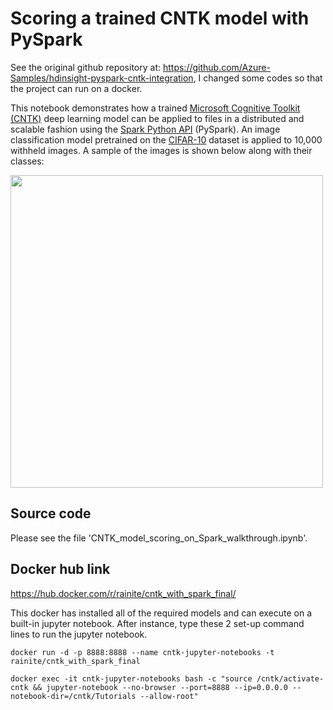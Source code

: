 
# Scoring a trained CNTK model with PySpark

See the original github repository at: https://github.com/Azure-Samples/hdinsight-pyspark-cntk-integration, I changed some codes so that the project can run on a docker.


This notebook demonstrates how a trained [Microsoft Cognitive Toolkit (CNTK)](https://github.com/Microsoft/CNTK/wiki) deep learning model can be applied to files in a distributed and scalable fashion using the [Spark Python API](http://spark.apache.org/docs/2.1.0/programming-guide.html) (PySpark). An image classification model pretrained on the [CIFAR-10](https://www.cs.toronto.edu/~kriz/cifar.html) dataset is applied to 10,000 withheld images. A sample of the images is shown below along with their classes:

<img src="https://cntk.ai/jup/201/cifar-10.png" width=500 height=500>



## Source code

Please see the file 'CNTK_model_scoring_on_Spark_walkthrough.ipynb'.

## Docker hub link

https://hub.docker.com/r/rainite/cntk_with_spark_final/

This docker has installed all of the required models and can execute on a built-in jupyter notebook.
After instance, type these 2 set-up command lines to run the jupyter notebook.
```shell
docker run -d -p 8888:8888 --name cntk-jupyter-notebooks -t rainite/cntk_with_spark_final
```
```shell
docker exec -it cntk-jupyter-notebooks bash -c "source /cntk/activate-cntk && jupyter-notebook --no-browser --port=8888 --ip=0.0.0.0 --notebook-dir=/cntk/Tutorials --allow-root"
```

